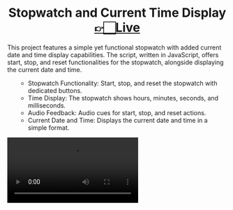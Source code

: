 
<h1 align="center">Stopwatch and Current Time Display
<a href="https://stop-watch-jade.vercel.app/">👉🏻Live</a>
</h1>



<p ">
This project features a simple yet functional stopwatch with added current date and time display capabilities. The script, written in JavaScript, offers start, stop, and reset functionalities for the stopwatch, alongside displaying the current date and time.  
</p>

<ul>
  
* Stopwatch Functionality: Start, stop, and reset the stopwatch with dedicated buttons.
* Time Display: The stopwatch shows hours, minutes, seconds, and milliseconds.
* Audio Feedback: Audio cues for start, stop, and reset actions.
* Current Date and Time: Displays the current date and time in a simple format.
  
</ul>

<video src="https://github.com/MertSolgun/StopWatch/assets/115940928/b4afc16e-69b4-4d76-a4a3-3780bfde4fd6">



